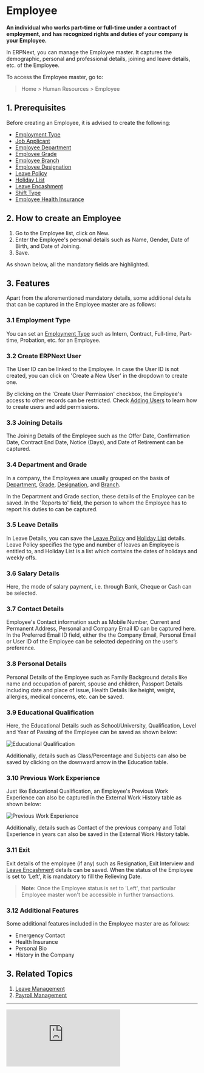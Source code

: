 <!-- add-breadcrumbs -->
# Employee

**An individual who works part-time or full-time under a contract of employment, and has recognized rights and duties of your company is your Employee.**

In ERPNext, you can manage the Employee master. It captures the demographic, personal and professional details, joining and leave details, etc. of the Employee. 


To access the Employee master, go to:

> Home > Human Resources > Employee

## 1. Prerequisites

Before creating an Employee, it is advised to create the following:

* [Employment Type](/docs/user/manual/en/human-resources/employment-type)
* [Job Applicant](/docs/user/manual/en/human-resources/job-applicant) 
* [Employee Department](/docs/user/manual/en/human-resources/department)
* [Employee Grade](/docs/user/manual/en/human-resources/employee-grade)
* [Employee Branch](/docs/user/manual/en/human-resources/branch)
* [Employee Designation](/docs/user/manual/en/human-resources/designation)
* [Leave Policy](/docs/user/manual/en/human-resources/leave-policy)
* [Holiday List](/docs/user/manual/en/human-resources/holiday-list)
* [Leave Encashment](/docs/user/manual/en/human-resources/leave-encashment)
* [Shift Type](/docs/user/manual/en/human-resources/shift-management)
* [Employee Health Insurance](/docs/user/manual/en/human-resources/health-insurance)

## 2. How to create an Employee
  
1. Go to the Employee list, click on New.
1. Enter the Employee's personal details such as Name, Gender, Date of Birth, and Date of Joining.
1. Save.

As shown below, all the mandatory fields are highlighted.


## 3. Features 

Apart from the aforementioned mandatory details, some additional details that can be captured in the Employee master are as follows:

### 3.1 Employment Type

You can set an [Employment Type](/docs/user/manual/en/human-resources/employment-type) such as Intern, Contract, Full-time, Part-time, Probation, etc. for an Employee.


### 3.2 Create ERPNext User

The User ID can be linked to the Employee. In case the User ID is not created, you can click on 'Create a New User' in the dropdown to create one. 
 
By clicking on the 'Create User Permission' checkbox, the Employee's access to other records can be restricted. Check [Adding Users](/docs/user/manual/en/setting-up/users-and-permissions/adding-users) to learn how to create users and add permissions.


### 3.3 Joining Details

The Joining Details of the Employee such as the Offer Date, Confirmation Date, Contract End Date, Notice (Days), and Date of Retirement can be captured. 


### 3.4 Department and Grade

In a company, the Employees are usually grouped on the basis of [Department](/docs/user/manual/en/human-resources/department), [Grade](/docs/user/manual/en/human-resources/employee-grade), [Designation](/docs/user/manual/en/human-resources/designation), and [Branch](/docs/user/manual/en/human-resources/branch). 

In the Department and Grade section, these details of the Employee can be saved. In the 'Reports to' field, the person to whom the Employee has to report his duties to can be captured.


### 3.5 Leave Details

In Leave Details, you can save the [Leave Policy](/docs/user/manual/en/human-resources/leave-policy) and [Holiday List](/docs/user/manual/en/human-resources/holiday-list) details. Leave Policy specifies the type and number of leaves an Employee is entitled to, and Holiday List is a list which contains the dates of holidays and weekly offs.


### 3.6 Salary Details

Here, the mode of salary payment, i.e. through Bank, Cheque or Cash can be selected.


### 3.7 Contact Details

Employee's Contact information such as Mobile Number, Current and Permanent Address, Personal and Company Email ID can be captured here. In the Preferred Email ID field, either the the Company Email, Personal Email or User ID of the Employee can be selected depedning on the user's preference.
 

### 3.8 Personal Details

Personal Details of the Employee such as Family Background details like name and occupation of parent, spouse and children, Passport Details including date and place of issue, Health Details like height, weight, allergies, medical concerns, etc. can be saved. 

### 3.9 Educational Qualification

Here, the Educational Details such as School/University, Qualification, Level and Year of Passing of the Employee can be saved as shown below:

<img class="screenshot" alt="Educational Qualification" src="{{docs_base_url}}/assets/img/human-resources/educational-qualification.png">

Additionally, details such as Class/Percentage and Subjects can also be saved by clicking on the downward arrow in the Education table.

### 3.10 Previous Work Experience

Just like Educational Qualification, an Employee's Previous Work Experience can also be captured in the External Work History table as shown below:

<img class="screenshot" alt="Previous Work Experience" src="{{docs_base_url}}/assets/img/human-resources/previous-work-experience.png">

Additionally, details such as Contact of the previous company and Total Experience in years can also be saved in the External Work History table.

### 3.11 Exit

Exit details of the employee (if any) such as Resignation, Exit Interview and [Leave Encashment](/docs/user/manual/en/human-resources/leave-encashment) details can be saved. When the status of the Employee is set to 'Left', it is mandatory to fill the Relieving Date. 

> **Note:** Once the Employee status is set to 'Left', that particular Employee master won't be accessible in further transactions.

### 3.12 Additional Features
Some additional features included in the Employee master are as follows:

* Emergency Contact
* Health Insurance
* Personal Bio
* History in the Company

## 3. Related Topics

1. [Leave Management](/docs/user/manual/en/human-resources/leave-management-intro)
1. [Payroll Management](/docs/user/manual/en/human-resources/payroll-intro) 



<hr>

<div class="embed-container">    
    <iframe src="https://www.youtube.com/embed/kkwOzeU4wFU?rel=0" frameborder="0" allow="autoplay; encrypted-media" allowfullscreen></iframe>
</div>


